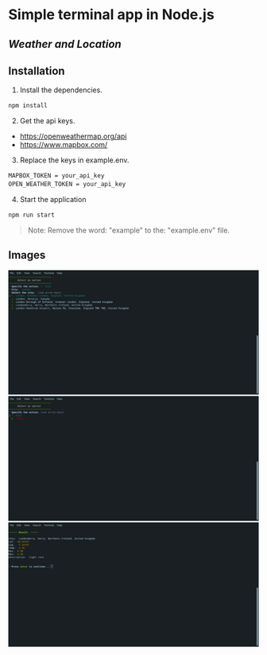 # Simple terminal app in Node.js
## _Weather and Location_

## Installation

1. Install the dependencies.

```sh
npm install
```

2. Get the api keys.
- https://openweathermap.org/api
- https://www.mapbox.com/

3. Replace the keys in example.env.
```sh
MAPBOX_TOKEN = your_api_key
OPEN_WEATHER_TOKEN = your_api_key
```

4. Start the application
```sh
npm run start
```

> Note: Remove the word: "example" to the: "example.env" file.

## Images
![](/images/cities.png)
![](/images/menu.png)
![](/images/result.png)
